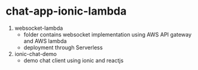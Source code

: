 # chat-app-ionic-lambda


1. websocket-lambda
	- folder contains websocket implementation using AWS API gateway and AWS lambda
	- deployment through Serverless 
2. ionic-chat-demo
	- demo chat client using ionic and reactjs 

